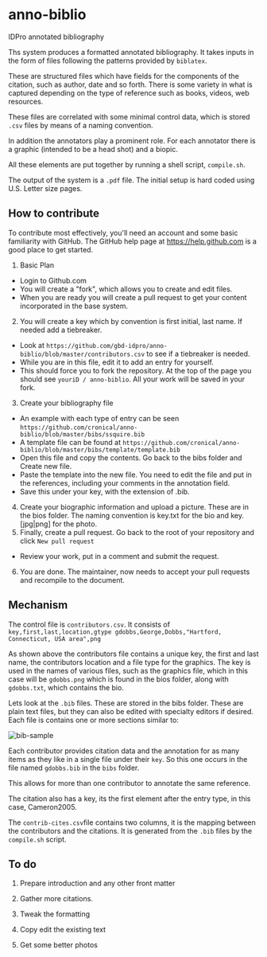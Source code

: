 # anno-biblio
IDPro annotated bibliography

Ths system produces a formatted annotated bibliography.  It takes inputs in the form of files following the patterns provided by `biblatex`.

These are structured files which have fields for the components of the citation, such as author, date and so forth.  There is some variety in what is captured depending on the type of reference such as books, videos, web resources.

These files are correlated with some minimal control data, which is stored `.csv` files by means of a naming convention.

In addition the annotators play a prominent role.  For each annotator there is a graphic (intended to be a head shot) and a biopic.

All these elements are put together by running a shell script, `compile.sh`.

The output of the system is a `.pdf` file.  The initial setup is hard coded using U.S. Letter size pages.

## How to contribute

To contribute most effectively, you'll need an account and some basic familiarity with GitHub.  The GitHub help page at https://help.github.com is a good place to get started.

1. Basic Plan
  - Login to Github.com
  - You will create a "fork", which allows you to create and edit files.
  - When you are ready you will create a pull request to get your content incorporated in the base system.
2. You will create a key which by convention is first initial, last name.  If needed add a tiebreaker.
  - Look at `https://github.com/gbd-idpro/anno-biblio/blob/master/contributors.csv` to see if a tiebreaker is needed.
  - While you are in this file, edit it to add an entry for yourself.
  - This should force you to fork the repository.  At the top of the page you should see `youriD / anno-biblio`. All your work will be saved in your fork.
3. Create your bibliography file
  - An example with each type of entry can be seen `https://github.com/cronical/anno-biblio/blob/master/bibs/ssquire.bib`
  - A template file can be found at 
     `https://github.com/cronical/anno-biblio/blob/master/bibs/template/template.bib`
  - Open this file and copy the contents. Go back to the bibs folder and Create new file.
  - Paste the template into the new file. You need to edit the file and put in the references, including your comments in the annotation field.
  - Save this under your key, with the extension of .bib.
4. Create your biographic information and upload a picture.  These are in the bios folder.  The naming convention is key.txt for the bio and key.[jpg|png] for the photo.
5. Finally, create a pull request. Go back to the root of your repository and click `New pull request`
  - Review your work, put in a comment and submit the request.
6. You are done. The maintainer, now needs to accept your pull requests and recompile to the document.


## Mechanism
The control file is `contributors.csv`. It consists of 
`
key,first,last,location,gtype
gdobbs,George,Dobbs,"Hartford, Connecticut, USA area",png`

As shown above the contributors file contains a unique key, the first and last name, the contributors location and a file type for the graphics.  The key is used in the names of various files, such as the graphics file, which in this case will be `gdobbs.png` which is found in the bios folder, along with `gdobbs.txt`, which contains the bio.

Lets  look at the `.bib` files.  These are stored in the bibs folder. These are plain text files, but they can also be edited with specialty editors if desired.  Each file is contains one or more sections similar to:

![bib-sample](media/bib-sample.png)

Each contributor provides citation data and the annotation for as many items as they like in a single file under their `key`.  So this one occurs in the file named `gdobbs.bib` in the `bibs` folder.

This allows for more than one contributor to annotate the same reference.  

The citation also has a key, its the first element after the entry type, in this case, Cameron2005. 

The `contrib-cites.csv`file contains two columns, it is the mapping between the contributors and the citations.  It is generated from the `.bib` files by the `compile.sh` script.

## To do

1. Prepare introduction and any other front matter

2. Gather more citations.

3. Tweak the formatting 

4. Copy edit the existing text

5. Get some better photos
